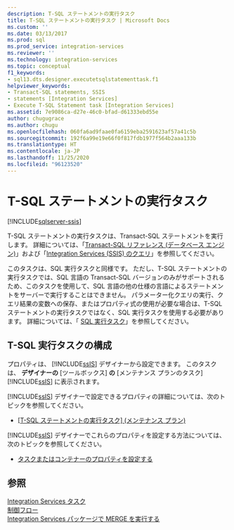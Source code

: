 ```yaml
---
description: T-SQL ステートメントの実行タスク
title: T-SQL ステートメントの実行タスク | Microsoft Docs
ms.custom: ''
ms.date: 03/13/2017
ms.prod: sql
ms.prod_service: integration-services
ms.reviewer: ''
ms.technology: integration-services
ms.topic: conceptual
f1_keywords:
- sql13.dts.designer.executetsqlstatementtask.f1
helpviewer_keywords:
- Transact-SQL statements, SSIS
- statements [Integration Services]
- Execute T-SQL Statement task [Integration Services]
ms.assetid: 7e9086ca-d27e-46c0-bfad-d61333ebd55e
author: chugugrace
ms.author: chugu
ms.openlocfilehash: 060fa6ad9faae0fa6159eba2591623af57a41c5b
ms.sourcegitcommit: 192f6a99e19e66f0f817fdb1977f564b2aaa133b
ms.translationtype: HT
ms.contentlocale: ja-JP
ms.lasthandoff: 11/25/2020
ms.locfileid: "96123520"
---
```

# <a name="execute-t-sql-statement-task"></a>T-SQL ステートメントの実行タスク

[!INCLUDE[sqlserver-ssis](../../includes/applies-to-version/sqlserver-ssis.md)]


  T-SQL ステートメントの実行タスクは、Transact-SQL ステートメントを実行します。 詳細については、「[Transact-SQL リファレンス (データベース エンジン)](../../t-sql/language-reference.md)」および「[Integration Services (SSIS) のクエリ](../../integration-services/integration-services-ssis-queries.md)」を参照してください。  
  
 このタスクは、SQL 実行タスクと同様です。 ただし、T-SQL ステートメントの実行タスクでは、SQL 言語の Transact-SQL バージョンのみがサポートされるため、このタスクを使用して、SQL 言語の他の仕様の言語によるステートメントをサーバーで実行することはできません。 パラメーター化クエリの実行、クエリ結果の変数への保存、またはプロパティ式の使用が必要な場合は、T-SQL ステートメントの実行タスクではなく、SQL 実行タスクを使用する必要があります。 詳細については、「 [SQL 実行タスク](../../integration-services/control-flow/execute-sql-task.md)」を参照してください。  
  
## <a name="configuration-of-the-execute-t-sql-task"></a>T-SQL 実行タスクの構成  
 プロパティは、 [!INCLUDE[ssIS](../../includes/ssis-md.md)] デザイナーから設定できます。 このタスクは、 **デザイナーの** [ツールボックス] **の** [メンテナンス プランのタスク] [!INCLUDE[ssIS](../../includes/ssis-md.md)] に表示されます。  
  
 [!INCLUDE[ssIS](../../includes/ssis-md.md)] デザイナーで設定できるプロパティの詳細については、次のトピックを参照してください。  
  
-   [[T-SQL ステートメントの実行タスク] (メンテナンス プラン)](../../relational-databases/maintenance-plans/execute-t-sql-statement-task-maintenance-plan.md)  
  
 [!INCLUDE[ssIS](../../includes/ssis-md.md)] デザイナーでこれらのプロパティを設定する方法については、次のトピックを参照してください。  
  
-   [タスクまたはコンテナーのプロパティを設定する](./add-or-delete-a-task-or-a-container-in-a-control-flow.md)  
  
## <a name="see-also"></a>参照  
 [Integration Services タスク](../../integration-services/control-flow/integration-services-tasks.md)   
 [制御フロー](../../integration-services/control-flow/control-flow.md)   
 [Integration Services パッケージで MERGE を実行する](../../integration-services/control-flow/merge-in-integration-services-packages.md)  
  
